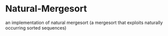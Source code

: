 # Natural-Mergesort
an implementation of natural mergesort (a mergesort that exploits naturally occurring sorted sequences)
